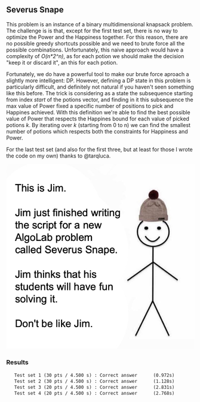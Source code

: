 ## Severus Snape
This problem is an instance of a binary multidimensional knapsack problem. The challenge is is that, except for the first test set, there is no way to optimize the Power and the Happiness together. For this reason, there are no possible greedy shortcuts possible and we need to brute force all the possible combinations. Unfortunately, this naive approach would have a complexity of *O(n\*2^n)*, as for each potion we should make the decision "keep it or discard it", an this for each potion.

Fortunately, we do have a powerful tool to make our brute force aproach a slightly more intelligent: DP. However, defining a DP state in this problem is particularly difficult, and definitely not natural if you haven't seen something like this before. The trick is considering as a state the subsequence starting from index *start* of the potions vector, and finding in it this subsequence the max value of Power fixed a specific number of positions to pick and Happines achieved. With this
definition we're able to find the best possible value of Power that respects the Happines bound for each value of picked potions *k*. By iterating over *k* (starting from 0 to n) we can find the smallest number of potions which respects both the constraints for Happiness and Power. 

For the last test set (and also for the first three, but at least for those I wrote the code on my own) thanks to @tarqluca.

![meme](meme.jpg?raw=true)

### Results
```
   Test set 1 (30 pts / 4.500 s) : Correct answer      (0.972s)
   Test set 2 (30 pts / 4.500 s) : Correct answer      (1.128s)
   Test set 3 (20 pts / 4.500 s) : Correct answer      (2.831s)
   Test set 4 (20 pts / 4.500 s) : Correct answer      (2.768s)
```
